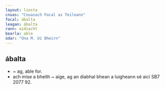 ```yaml
---
layout: liosta
cnuas: "Cnuasach Focal as Teileann"
focal: ábalta
leagan: ábalta
rann: aidiacht
bearla: able
údar: "Úna M. Uí Bheirn"
---
```


## ábalta

* ~ ag, able for.
* ach mise a bheith ~ aige, ag an diabhal
bhean a luigheann sé aicí SB7 2077 92.
